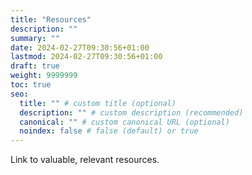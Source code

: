 ```yaml
---
title: "Resources"
description: ""
summary: ""
date: 2024-02-27T09:30:56+01:00
lastmod: 2024-02-27T09:30:56+01:00
draft: true
weight: 9999999
toc: true
seo:
  title: "" # custom title (optional)
  description: "" # custom description (recommended)
  canonical: "" # custom canonical URL (optional)
  noindex: false # false (default) or true
---
```


Link to valuable, relevant resources.

